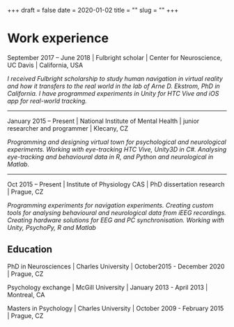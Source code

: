 +++ 
draft = false
date = 2020-01-02
title = ""
slug = "" 
+++

# Work experience
September 2017 – June 2018 | Fulbright scholar | Center for Neuroscience, UC Davis | California, USA

*I received Fulbright scholarship to study human navigation in virtual reality  and how it transfers to the real world in the lab of Arne D. Ekstrom, PhD in California. I have programmed experiments in Unity for HTC Vive and iOS app for real-world tracking.*

---

January 2015 – Present | National Institute of Mental Health | junior researcher and programmer | Klecany, CZ

*Programming and designing virtual town for psychological and neurological experiments. Working with eye-tracking HTC Vive, Unity3D in C#. Analysing eye-tracking and behavioural data in R, and Python and neurological in Matlab.*

---

Oct 2015 – Present | Institute of Physiology CAS | PhD dissertation research | Prague, CZ

*Programming experiments for navigation experiments. Creating custom tools for analysing behavioural and neurological data from iEEG recordings. Creating hardware solutions for EEG and PC synchronisation. Working with Unity, PsychoPy, R and Matlab*

## Education

PhD in Neurosciences | Charles University | October2015 - December 2020 | Prague, CZ

Psychology exchange | McGill University | January 2013 - April 2013 | Montreal, CA

Masters in Psychology | Charles University | October 2009 - February 2015 | Prague, CZ